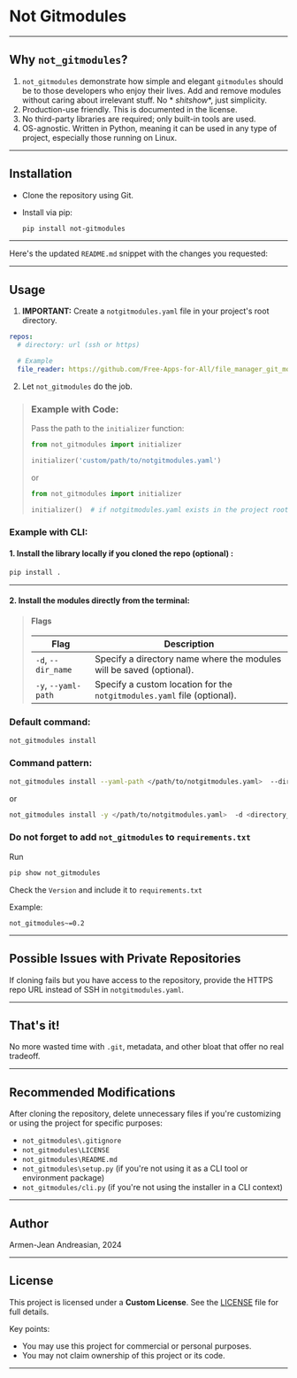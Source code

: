 # Not Gitmodules

---

## Why `not_gitmodules`?

1. `not_gitmodules` demonstrate how simple and elegant `gitmodules` should be to those developers who enjoy their lives.
   Add and remove modules without caring about irrelevant stuff. No *
   *shitshow**, just simplicity.
2. Production-use friendly. This is documented in the license.
3. No third-party libraries are required; only built-in tools are used.
4. OS-agnostic. Written in Python, meaning it can be used in any type of project, especially those running on Linux.

---

## Installation

- Clone the repository using Git.
- Install via pip:

  ```bash
  pip install not-gitmodules
  ```

---
Here's the updated `README.md` snippet with the changes you requested:

---

## Usage

1. **IMPORTANT:** Create a `notgitmodules.yaml` file in your project's root directory.

```yaml
repos:
  # directory: url (ssh or https)

  # Example
  file_reader: https://github.com/Free-Apps-for-All/file_manager_git_module
```

2. Let `not_gitmodules` do the job.

> ### Example with Code:
>
> Pass the path to the `initializer` function:
> ```python
> from not_gitmodules import initializer
> 
> initializer('custom/path/to/notgitmodules.yaml')
> ```
> or
> ```python
> from not_gitmodules import initializer
> 
> initializer()  # if notgitmodules.yaml exists in the project root
> ```

### Example with CLI:

#### 1. Install the library locally if you cloned the repo (**optional**) :

  ```bash
  pip install .
  ```

---

#### 2. Install the modules directly from the terminal:

>#### Flags
>
>| Flag                | Description                                                             |
>|---------------------|-------------------------------------------------------------------------|
>| `-d`, `--dir_name`  | Specify a directory name where the modules will be saved (optional).    |
>| `-y`, `--yaml-path` | Specify a custom location for the `notgitmodules.yaml` file (optional). |

### Default command:

```bash
not_gitmodules install
```

### Command pattern:

```bash
not_gitmodules install --yaml-path </path/to/notgitmodules.yaml>  --dir_name <directory_name>
```

or

```bash
not_gitmodules install -y </path/to/notgitmodules.yaml>  -d <directory_name>
```


### Do not forget to add `not_gitmodules` to `requirements.txt`

Run 

```bash
pip show not_gitmodules
```

Check the `Version` and include it to `requirements.txt`

Example:
```text
not_gitmodules~=0.2
```

---

## Possible Issues with Private Repositories

If cloning fails but you have access to the repository, provide the HTTPS repo URL instead of SSH
in `notgitmodules.yaml`.

---

## That's it!

No more wasted time with `.git`, metadata, and other bloat that offer no real tradeoff.

---

## Recommended Modifications

After cloning the repository, delete unnecessary files if you're customizing or using the project for specific purposes:

- `not_gitmodules\.gitignore`
- `not_gitmodules\LICENSE`
- `not_gitmodules\README.md`
- `not_gitmodules\setup.py` (if you're not using it as a CLI tool or environment package)
- `not_gitmodules/cli.py` (if you're not using the installer in a CLI context)

---

## Author

Armen-Jean Andreasian, 2024

---

## License

This project is licensed under a **Custom License**. See the [LICENSE](./LICENSE) file for full details.

Key points:

- You may use this project for commercial or personal purposes.
- You may not claim ownership of this project or its code.

---
